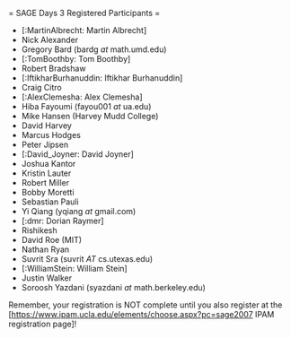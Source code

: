= SAGE Days 3 Registered Participants =

 * [:MartinAlbrecht: Martin Albrecht]
 * Nick Alexander
 * Gregory Bard (bardg _at_ math.umd.edu)
 * [:TomBoothby: Tom Boothby] 
 * Robert Bradshaw
 * [:IftikharBurhanuddin: Iftikhar Burhanuddin]  
 * Craig Citro
 * [:AlexClemesha: Alex Clemesha]
 * Hiba Fayoumi (fayou001 _at_ ua.edu) 
 * Mike Hansen (Harvey Mudd College)
 * David Harvey
 * Marcus Hodges
 * Peter Jipsen
 * [:David_Joyner: David Joyner]
 * Joshua Kantor
 * Kristin Lauter
 * Robert Miller
 * Bobby Moretti
 * Sebastian Pauli
 * Yi Qiang (yqiang _at_ gmail.com)
 * [:dmr: Dorian Raymer]
 * Rishikesh
 * David Roe (MIT)
 * Nathan Ryan
 * Suvrit Sra (suvrit _AT_ cs.utexas.edu)
 * [:WilliamStein: William Stein]
 * Justin Walker
 * Soroosh Yazdani (syazdani _at_ math.berkeley.edu)

Remember, your registration is NOT complete until you also register at the 
[https://www.ipam.ucla.edu/elements/choose.aspx?pc=sage2007 IPAM registration page]!
